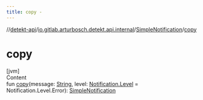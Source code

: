 ```yaml
---
title: copy -
---
```

//[detekt-api](../../index.md)/[io.gitlab.arturbosch.detekt.api.internal](../index.md)/[SimpleNotification](index.md)/[copy](copy.md)



# copy  
[jvm]  
Content  
fun [copy](copy.md)(message: [String](https://kotlinlang.org/api/latest/jvm/stdlib/kotlin/-string/index.html), level: [Notification.Level](../../io.gitlab.arturbosch.detekt.api/-notification/-level/index.md) = Notification.Level.Error): [SimpleNotification](index.md)  



